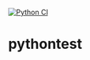 [![Python CI](https://github.com/Alexanderkona/pythontest/actions/workflows/python-app.yml/badge.svg)](https://github.com/Alexanderkona/pythontest/actions/workflows/python-app.yml)
# pythontest
